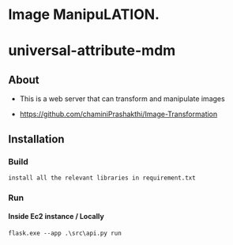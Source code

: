 # Image ManipuLATION.

# universal-attribute-mdm

## About

* This is a web server that can transform and manipulate images


* <https://github.com/chaminiPrashakthi/Image-Transformation>

## Installation


### Build

    install all the relevant libraries in requirement.txt

### Run
#### Inside Ec2 instance / Locally
    flask.exe --app .\src\api.py run
